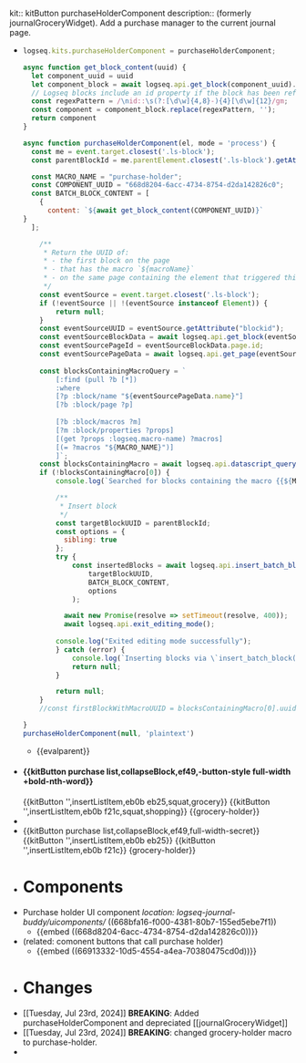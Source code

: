 kit:: kitButton purchaseHolderComponent
description:: (formerly journalGroceryWidget). Add a purchase manager to the current journal page.

- ```javascript
  logseq.kits.purchaseHolderComponent = purchaseHolderComponent;
  
  async function get_block_content(uuid) {
    let component_uuid = uuid
    let component_block = await logseq.api.get_block(component_uuid).content;
    // Logseq blocks include an id property if the block has been referenced.
    const regexPattern = /\nid::\s(?:[\d\w]{4,8}-){4}[\d\w]{12}/gm;
    const component = component_block.replace(regexPattern, '');
    return component
  }
  
  async function purchaseHolderComponent(el, mode = 'process') {
    const me = event.target.closest('.ls-block');
    const parentBlockId = me.parentElement.closest('.ls-block').getAttribute("blockId");
  
    const MACRO_NAME = "purchase-holder";
    const COMPONENT_UUID = "668d8204-6acc-4734-8754-d2da142826c0";
    const BATCH_BLOCK_CONTENT = [
      { 
        content: `${await get_block_content(COMPONENT_UUID)}`
  }
    ];
  
      /**
       * Return the UUID of:
       * - the first block on the page
       * - that has the macro `${macroName}`
       * - on the same page containing the element that triggered this function
       */
      const eventSource = event.target.closest('.ls-block');
      if (!eventSource || !(eventSource instanceof Element)) {
          return null;
      }
      const eventSourceUUID = eventSource.getAttribute("blockid");
      const eventSourceBlockData = await logseq.api.get_block(eventSourceUUID);
      const eventSourcePageId = eventSourceBlockData.page.id;
      const eventSourcePageData = await logseq.api.get_page(eventSourcePageId);
      
      const blocksContainingMacroQuery = `
          [:find (pull ?b [*])
          :where
          [?p :block/name "${eventSourcePageData.name}"]
          [?b :block/page ?p]
          
          [?b :block/macros ?m]
          [?m :block/properties ?props]
          [(get ?props :logseq.macro-name) ?macros]
          [(= ?macros "${MACRO_NAME}")]
          ]`;
      const blocksContainingMacro = await logseq.api.datascript_query(blocksContainingMacroQuery)?.flat();
      if (!blocksContainingMacro[0]) {
          console.log(`Searched for blocks containing the macro {{${MACRO_NAME}}} but none were found.`);
  
          /**
           * Insert block
           */
          const targetBlockUUID = parentBlockId;
          const options = {
            sibling: true
          };
          try {
              const insertedBlocks = await logseq.api.insert_batch_block(
                  targetBlockUUID,
                  BATCH_BLOCK_CONTENT,
                  options
              );
  
            await new Promise(resolve => setTimeout(resolve, 400));
            await logseq.api.exit_editing_mode();
          
          console.log("Exited editing mode successfully");
          } catch (error) {
              console.log(`Inserting blocks via \`insert_batch_block()\` failed.\ntargetBlockUUID: ${targetBlockUUID}\n${error}`);
              return null;
          }
  
          return null;
      }
      //const firstBlockWithMacroUUID = blocksContainingMacro[0].uuid
  
  }
  purchaseHolderComponent(null, 'plaintext')
  ```
	- {{evalparent}}
- #### {{kitButton purchase list,collapseBlock,ef49,-button-style full-width +bold-nth-word}}
  {{kitButton '',insertListItem,eb0b eb25,squat,grocery}}   {{kitButton '',insertListItem,eb0b f21c,squat,shopping}}
    {{grocery-holder}}
-
- {{kitButton purchase list,collapseBlock,ef49,full-width-secret}}
  {{kitButton '',insertListItem,eb0b eb25}} {{kitButton '',insertListItem,eb0b f21c}}
  {grocery-holder}}
- # Components
- Purchase holder UI component
  *location: logseq-journal-buddy/uicomponents/* ((668bfa16-f000-4381-80b7-155ed5ebe7f1))
	- {{embed ((668d8204-6acc-4734-8754-d2da142826c0))}}
- (related: comonent buttons that call purchase holder)
	- {{embed ((66913332-10d5-4554-a4ea-70380475cd0d))}}
- # Changes
- [[Tuesday, Jul 23rd, 2024]] **BREAKING**: Added purchaseHolderComponent and depreciated [[journalGroceryWidget]]
- [[Tuesday, Jul 23rd, 2024]] **BREAKING**: changed grocery-holder macro to purchase-holder.
-